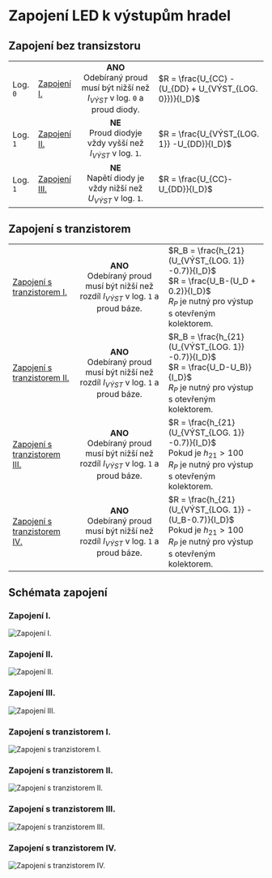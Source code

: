 # Zapojení LED k výstupům hradel

## Zapojení bez transizstoru

|          |                            |                  |                        |
|----------|----------------------------| :--------------: |------------------------|
| Log. `0` | [Zapojení I.](#zapojení-i) | **ANO**</br> Odebíraný proud musí být nižší než $I_{VÝST}$ v log. `0` a proud diody. | $R = \frac{U_{CC} -(U_{DD} + U_{VÝST_{LOG. 0}})}{I_D}$ |
| Log. `1` | [Zapojení II.](#zapojení-ii) | **NE**</br> Proud diodyje vždy vyšší než $I_{VÝST}$ v log. `1`. | $R = \frac{U_{VÝST_{LOG. 1}} -U_{DD}}{I_D}$ |
| Log. `1` | [Zapojení III.](#zapojení-iii)  | **NE**</br> Napětí diody je vždy nižší než $U_{VÝST}$ v log. `1`. | $R = \frac{U_{CC}-U_{DD}}{I_D}$ |

## Zapojení s tranzistorem

|                            |                  |                        |
|----------------------------| :--------------: |------------------------|
|  [Zapojení s tranzistorem I.](#zapojení-s-tranzistorem-i)   | **ANO**</br> Odebíraný proud musí být nižší než rozdíl $I_{VÝST}$ v log. `1` a proud báze. | $R_B = \frac{h_{21}(U_{VÝST_{LOG. 1}} -0.7)}{I_D}$ <br /> $R = \frac{U_B-(U_D + 0.2)}{I_D}$ <br /> $R_P$ je nutný pro výstup s otevřeným kolektorem. |
| [Zapojení s tranzistorem II.](#zapojení-s-tranzistorem-ii)  | **ANO**</br> Odebíraný proud musí být nižší než rozdíl $I_{VÝST}$ v log. `1` a proud báze. | $R_B = \frac{h_{21}(U_{VÝST_{LOG. 1}} -0.7)}{I_D}$ <br /> $R = \frac{U_D-U_B)}{I_D}$ <br /> $R_P$ je nutný pro výstup s otevřeným kolektorem. |
| [Zapojení s tranzistorem III.](#zapojení-s-tranzistorem-iii) | **ANO**</br> Odebíraný proud musí být nižší než rozdíl $I_{VÝST}$ v log. `1` a proud báze. | $R = \frac{h_{21}(U_{VÝST_{LOG. 1}} -0.7)}{I_D}$ <br /> Pokud je $h_{21} > 100$ <br /> $R_P$ je nutný pro výstup s otevřeným kolektorem. |
| [Zapojení s tranzistorem IV.](#zapojení-s-tranzistorem-iv)  | **ANO**</br> Odebíraný proud musí být nižší než rozdíl $I_{VÝST}$ v log. `1` a proud báze. | $R = \frac{h_{21}(U_{VÝST_{LOG. 1}} -(U_B-0.7)}{I_D}$ <br /> Pokud je $h_{21} > 100$ <br /> $R_P$ je nutný pro výstup s otevřeným kolektorem. |

 

## Schémata zapojení

### Zapojení I.
<picture>
  <source media="(prefers-color-scheme: dark)" srcset="./TTL_Hradlo_LED__1_flatten.png">
  <source media="(prefers-color-scheme: light)" srcset="./TTL_Hradlo_LED__1.png">
  <img alt="Zapojení I." src="./TTL_Hradlo_LED__1.png">
</picture>

### Zapojení II.
<picture>
  <source media="(prefers-color-scheme: dark)" srcset="./TTL_Hradlo_LED__2_flatten.png">
  <source media="(prefers-color-scheme: light)" srcset="./TTL_Hradlo_LED__2.png">
  <img alt="Zapojení II." src="./TTL_Hradlo_LED__2.png">
</picture>

### Zapojení III.
<picture>
  <source media="(prefers-color-scheme: dark)" srcset="./TTL_Hradlo_LED__3_flatten.png">
  <source media="(prefers-color-scheme: light)" srcset="./TTL_Hradlo_LED__3.png">
  <img alt="Zapojení III." src="./TTL_Hradlo_LED__3.png">
</picture>

### Zapojení s tranzistorem I.
<picture>
  <source media="(prefers-color-scheme: dark)" srcset="TTL_Hradlo_LED_T__1_flatten.png">
  <source media="(prefers-color-scheme: light)" srcset="TTL_Hradlo_LED_T__1.png">
  <img alt="Zapojení s tranzistorem I." src="TTL_Hradlo_LED__1.png">
</picture>

### Zapojení s tranzistorem II.
<picture>
  <source media="(prefers-color-scheme: dark)" srcset="TTL_Hradlo_LED_T__2_flatten.png">
  <source media="(prefers-color-scheme: light)" srcset="TTL_Hradlo_LED_T__2.png">
  <img alt="Zapojení s tranzistorem II." src="TTL_Hradlo_LED_T__2.png">
</picture>

### Zapojení s tranzistorem III.
<picture>
   <source media="(prefers-color-scheme: dark)" srcset="TTL_Hradlo_LED_T__3_flatten.png">
  <source media="(prefers-color-scheme: light)" srcset="TTL_Hradlo_LED_T__3.png">
  <img alt="Zapojení s tranzistorem III." src="TTL_Hradlo_LED_T__3.png">
</picture>

### Zapojení s tranzistorem IV.
<picture>
  <source media="(prefers-color-scheme: dark)" srcset="TTL_Hradlo_LED_T__4_flatten.png">
  <source media="(prefers-color-scheme: light)" srcset="TTL_Hradlo_LED_T__4.png">
  <img alt="Zapojení s tranzistorem IV." src="TTL_Hradlo_LED_T_4.png">
</picture>
